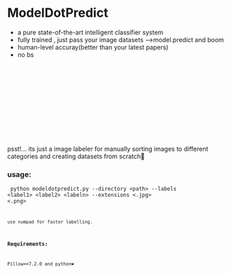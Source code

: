 # ModelDotPredict
- a pure state-of-the-art intelligent classifier system
- fully trained , just pass your image datasets -->model.predict and boom
- human-level accuray(better than your latest papers)
- no bs

<br/>
<br/>
<br/>
<br/>
<br/>
<br/>
<br/>
<br/>
<br/>
<br/>


psst!... its just a image labeler for manually sorting images to different categories and creating datasets from scratch🤫

### usage:
<code> python modeldotpredict.py --directory &lt;path&gt; --labels &lt;label1&gt; &lt;label2&gt; &lt;labeln&gt; --extensions &lt;.jpg&gt; &lt;.png&gt; <code>

use numpad for faster labelling.

### Requirements:
Pillow==7.2.0 and python❤️️ 
